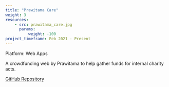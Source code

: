 ```yaml
---
title: "Prawitama Care"
weight: 3
resources:
    - src: prawitama_care.jpg
      params:
          weight: -100
project_timeframe: Feb 2021 - Present
---
```


Platform: Web Apps

A crowdfunding web by Prawitama to help gather funds for internal charity acts.

[GitHub Repository](https://github.com/TjandraD/crowdfunding-web.git)
